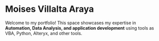 # Moises Villalta Araya
Welcome to my portfolio! This space showcases my expertise in **Automation, Data Analysis, and application development** using tools as VBA, Python, Alteryx, and other tools.


